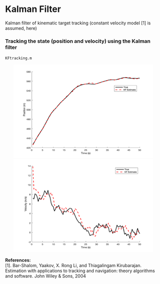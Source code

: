 # Kalman Filter 
Kalman filter of kinematic target tracking (constant velocity model [1] is assumed, here) 

### Tracking the state (position and velocity) using the Kalman filter
```
KFtracking.m
```
<p align="center">
<img src="plots/position.bmp" width="450" height="300"> 
<img src="plots/velocity.bmp" width="450" height="300"> 
</p>


**References:**  
[1]. Bar-Shalom, Yaakov, X. Rong Li, and Thiagalingam Kirubarajan. Estimation with applications to tracking and navigation: theory algorithms and software. John Wiley & Sons, 2004
